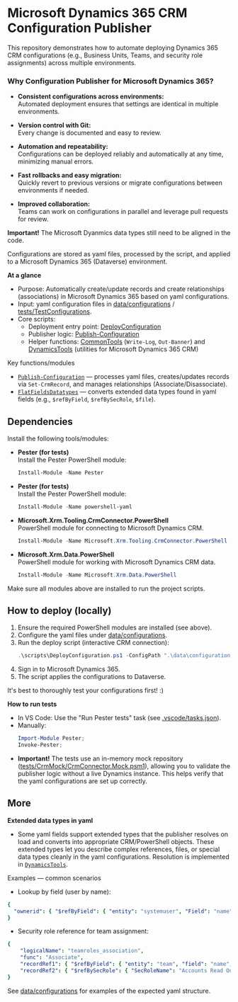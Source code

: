 # Microsoft Dynamics 365 CRM Configuration Publisher

This repository demonstrates how to automate deploying Dynamics 365 CRM configurations (e.g., Business Units, Teams, and security role assignments) across multiple environments.

### Why Configuration Publisher for Microsoft Dynamics 365?

- **Consistent configurations across environments:**  
    Automated deployment ensures that settings are identical in multiple environments.

- **Version control with Git:**   
    Every change is documented and easy to review.

- **Automation and repeatability:**  
    Configurations can be deployed reliably and automatically at any time, minimizing manual errors.

- **Fast rollbacks and easy migration:**  
    Quickly revert to previous versions or migrate configurations between environments if needed.

- **Improved collaboration:**  
    Teams can work on configurations in parallel and leverage pull requests for review.

**Important!**
The Microsoft Dyanmics data types still need to be aligned in the code. 

Configurations are stored as yaml files, processed by the script, and applied to a Microsoft Dynamics 365 (Dataverse) environment.

**At a glance**
- Purpose: Automatically create/update records and create relationships (associations) in Microsoft Dynamics 365 based on yaml configurations.
- Input: yaml configuration files in [data/configurations](data/configurations) / [tests/TestConfigurations](tests/TestConfigurations).
- Core scripts:
  - Deployment entry point: [DeployConfiguration](scripts/DeployConfiguration.ps1)
  - Publisher logic: [Publish-Configuration](scripts/ConfigPublisher.psm1)
  - Helper functions: [CommonTools](lib/CommonTools.psm1) (`Write-Log`, `Out-Banner`) and [DynamicsTools](lib/DynamicsTools.psm1) (utilities for Microsoft Dynamics 365 CRM)

Key functions/modules
- [`Publish-Configuration`](scripts/ConfigPublisher.psm1) — processes yaml files, creates/updates records via `Set-CrmRecord`, and manages relationships (Associate/Disassociate).
- [`FlatFieldsDatatypes`](scripts/ConfigPublisher.psm1) — converts extended data types found in yaml fields (e.g., `$refByField`, `$refBySecRole`, `$file`).

## Dependencies
Install the following tools/modules:

- **Pester (for tests)**  
  Install the Pester PowerShell module:  
  ```powershell
  Install-Module -Name Pester
  ```

- **Pester (for tests)**  
  Install the Pester PowerShell module:  
  ```powershell
  Install-Module -Name powershell-yaml
  ```

- **Microsoft.Xrm.Tooling.CrmConnector.PowerShell**  
  PowerShell module for connecting to Microsoft Dynamics CRM.
  ```powershell
  Install-Module -Name Microsoft.Xrm.Tooling.CrmConnector.PowerShell
  ```

- **Microsoft.Xrm.Data.PowerShell**  
  PowerShell module for working with Microsoft Dynamics CRM data.
  ```powershell
  Install-Module -Name Microsoft.Xrm.Data.PowerShell
  ```
Make sure all modules above are installed to run the project scripts.

## How to deploy (locally)
1. Ensure the required PowerShell modules are installed (see above).
2. Configure the yaml files under [data/configurations](data/configurations).
3. Run the deploy script (interactive CRM connection):
   ```powershell
   .\scripts\DeployConfiguration.ps1 -ConfigPath ".\data\configurations"
   ```
4. Sign in to Microsoft Dynamics 365.
5. The script applies the configurations to Dataverse.

It's best to thoroughly test your configurations first! :)

**How to run tests**
- In VS Code: Use the "Run Pester tests" task (see [.vscode/tasks.json](.vscode/tasks.json)).
- Manually:
  ```powershell
  Import-Module Pester;
  Invoke-Pester;
  ```
- **Important!** The tests use an in-memory mock repository ([tests/CrmMock/CrmConnector.Mock.psm1](tests/CrmMock/CrmConnector.Mock.psm1)), allowing you to validate the publisher logic without a live Dynamics instance. This helps verify that the yaml configurations are set up correctly.

## More
**Extended data types in yaml**

- Some yaml fields support extended types that the publisher resolves on load and converts into appropriate CRM/PowerShell objects. These extended types let you describe complex references, files, or special data types cleanly in the yaml configurations. Resolution is implemented in [`DynamicsTools`](lib/DynamicsTools.psm1).


Examples — common scenarios
- Lookup by field (user by name):

```yaml
{
  "ownerid": { "$refByField": { "entity": "systemuser", "Field": "name", "Operator": "eq", "Value": "Max Mustermann" } }
}
```

- Security role reference for team assignment:

```yaml
{
    "logicalName": "teamroles_association",
    "func": "Associate",
    "recordRef1": { "$refByField": { "entity": "team", "field": "name", "operator": "eq", "value": "Reading Marketing Team" } },
    "recordRef2": { "$refBySecRole": { "SecRoleName": "Accounts Read Only", "BusinessUnitName": "Marketing" } }
}
```

See [data/configurations](data/configurations) for examples of the expected yaml structure.